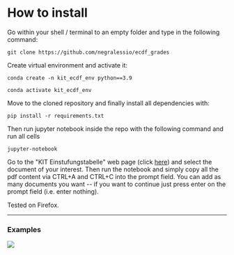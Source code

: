 # How to install
Go within your shell / terminal to an empty folder and type in the following command:
```shell
git clone https://github.com/negralessio/ecdf_grades
```
Create virtual environment and activate it:
```shell
conda create -n kit_ecdf_env python==3.9
```
```shell
conda activate kit_ecdf_env
```
Move to the cloned repository and finally install all dependencies with:
```shell
pip install -r requirements.txt
```
Then run jupyter notebook inside the repo with the following command and run all cells
```shell
jupyter-notebook
````

Go to the "KIT Einstufungstabelle" web page (click [here](https://www.sle.kit.edu/nachstudium/ects-einstufungstabellen.php)) 
and select the document of your interest. 
Then run the notebook and simply copy all the pdf content via CTRL+A and CTRL+C into the prompt field. 
You can add as many documents you want -- if you want to continue just press enter on the prompt field (i.e. enter nothing).

Tested on Firefox.

___
### Examples 

![](figures/different_majors.png)
